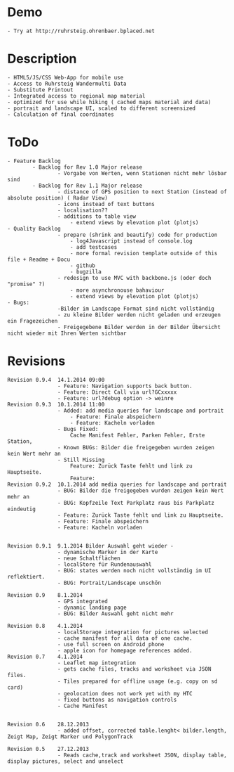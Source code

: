 Demo
====
	- Try at http://ruhrsteig.ohrenbaer.bplaced.net




Description
===========
	- HTML5/JS/CSS Web-App for mobile use
	- Access to Ruhrsteig Wandermulti Data 
	- Substitute Printout
	- Integrated access to regional map material
	- optimized for use while hiking ( cached maps material and data)
	- portrait and landscape UI, scaled to different screensized
	- Calculation of final coordinates
	


ToDo
====
	- Feature Backlog
			- Backlog for Rev 1.0 Major release
					- Vorgabe von Werten, wenn Stationen nicht mehr lösbar sind
			- Backlog for Rev 1.1 Major release
					- distance of GPS position to next Station (instead of absolute position) ( Radar View)
					- icons instead of text buttons
					- localisation??
					- additions to table view
						- extend views by elevation plot (plotjs)
	- Quality Backlog
					- prepare (shrink and beautify) code for production
						- log4Javascript instead of console.log
						- add testcases
						- more formal revision template outside of this file + Readme + Docu 
						- github
						- bugzilla
					- redesign to use MVC with backbone.js (oder doch "promise" ?) 
						- more asynchronouse bahaviour
						- extend views by elevation plot (plotjs)
	- Bugs:
					-Bilder im Landscape Format sind nicht vollständig
					- zu kleine Bilder werden nicht geladen und erzeugen ein Fragezeichen
					- Freigegebene Bilder werden in der Bilder Übersicht nicht wieder mit Ihren Werten sichtbar

Revisions
=========	
 
	Revision 0.9.4	14.1.2014 09:00 
					- Feature: Navigation supports back button.
					- Feature: Direct Call via url?GCxxxxx
					- Feature: url?debug option -> weinre
	Revision 0.9.3	10.1.2014 11:00 
					- Added: add media queries for landscape and portrait
						- Feature: Finale abspeichern
						- Feature: Kacheln vorladen
					- Bugs Fixed: 
						Cache Manifest Fehler, Parken Fehler, Erste Station, 
					- Known BUGs: Bilder die freigegeben wurden zeigen kein Wert mehr an
					- Still Missing
						Feature: Zurück Taste fehlt und link zu Hauptseite.
						Feature: 
	Revision 0.9.2	10.1.2014 add media queries for landscape and portrait
					- BUG: Bilder die freigegeben wurden zeigen kein Wert mehr an
					- BUG: Kopfzeile Text Parkplatz raus bis Parkplatz eindeutig
					- Feature: Zurück Taste fehlt und link zu Hauptseite.
					- Feature: Finale abspeichern
					- Feature: Kacheln vorladen
					
	
	Revision 0.9.1	9.1.2014 Bilder Auswahl geht wieder - 
					- dynamische Marker in der Karte
					- neue Schaltflächen
					- localStore für Rundenauswahl
					- BUG: states werden noch nicht vollständig im UI reflektiert.
					- BUG: Portrait/Landscape unschön 

	Revision 0.9	8.1.2014 
					- GPS integrated
					- dynamic landing page
					- BUG: Bilder Auswahl geht nicht mehr
					
	Revision 0.8	4.1.2014
					- localStorage integration for pictures selected
					- cache manifest for all data of one cache.
					- use full screen on Android phone
					- apple icon for homepage references added.
	Revision 0.7 	4.1.2014
					- Leaflet map integration
					- gets cache files, tracks and worksheet via JSON files.
					- Tiles prepared for offline usage (e.g. copy on sd card)
					- geolocation does not work yet with my HTC
					- fixed buttons as navigation controls
					- Cache Manifest


	Revision 0.6	28.12.2013
					- added offset, corrected table.lenght< bilder.length,  Zeigt Map, Zeigt Marker und PolygonTrack
	
	Revision 0.5	27.12.2013 
					- Reads cache,track and worksheet JSON, display table, display pictures, select and unselect 
